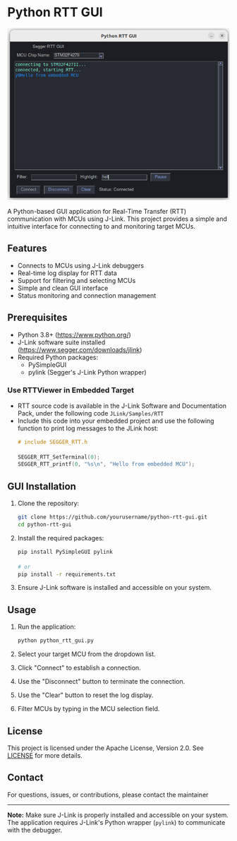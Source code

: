 # Python RTT GUI
![RTT GUI](./docs/python_rtt_gui.png)

A Python-based GUI application for Real-Time Transfer (RTT) communication with MCUs using J-Link.
This project provides a simple and intuitive interface for connecting to and monitoring target MCUs.


## Features

- Connects to MCUs using J-Link debuggers
- Real-time log display for RTT data
- Support for filtering and selecting MCUs
- Simple and clean GUI interface
- Status monitoring and connection management

## Prerequisites
- Python 3.8+ (https://www.python.org/)
- J-Link software suite installed (https://www.segger.com/downloads/jlink)
- Required Python packages:
  - PySimpleGUI
  - pylink (Segger's J-Link Python wrapper)

### Use RTTViewer in Embedded Target
- RTT source code is available in the J-Link Software and Documentation Pack,
  under the following code `JLink/Samples/RTT`
- Include this code into your embedded project and use the following function to print log
  messages to the JLink host:
  ```C
  # include SEGGER_RTT.h

  SEGGER_RTT_SetTerminal(0);
  SEGGER_RTT_printf(0, "%s\n", "Hello from embedded MCU");
  ```

## GUI Installation

1. Clone the repository:
   ```bash
   git clone https://github.com/yourusername/python-rtt-gui.git
   cd python-rtt-gui
   ```

2. Install the required packages:
   ```bash
   pip install PySimpleGUI pylink

   # or
   pip install -r requirements.txt
   ```

3. Ensure J-Link software is installed and accessible on your system.

## Usage

1. Run the application:
   ```bash
   python python_rtt_gui.py
   ```

2. Select your target MCU from the dropdown list.

3. Click "Connect" to establish a connection.

4. Use the "Disconnect" button to terminate the connection.

5. Use the "Clear" button to reset the log display.

6. Filter MCUs by typing in the MCU selection field.

## License

This project is licensed under the Apache License, Version 2.0. See [LICENSE](LICENSE) for more details.

## Contact

For questions, issues, or contributions, please contact the maintainer

---

**Note:** Make sure J-Link is properly installed and accessible on your system. The application requires J-Link's Python wrapper (`pylink`) to communicate with the debugger.